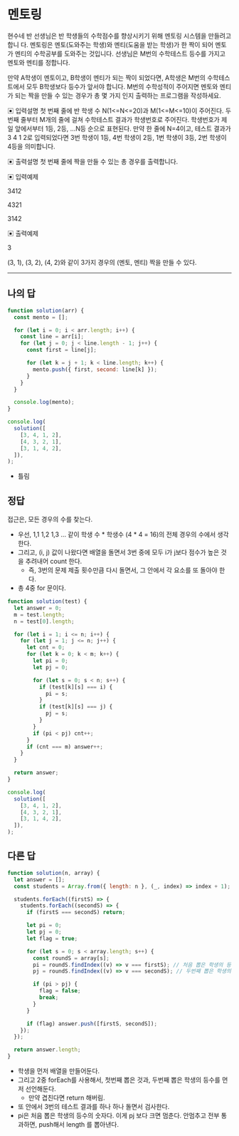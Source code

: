 # 멘토링

현수네 반 선생님은 반 학생들의 수학점수를 향상시키기 위해 멘토링 시스템을 만들려고 합니 다. 멘토링은 멘토(도와주는 학생)와 멘티(도움을 받는 학생)가 한 짝이 되어 멘토가 멘티의 수학공부를 도와주는 것입니다. 선생님은 M번의 수학테스트 등수를 가지고 멘토와 멘티를 정합니다.

만약 A학생이 멘토이고, B학생이 멘티가 되는 짝이 되었다면, A학생은 M번의 수학테스트에서 모두 B학생보다 등수가 앞서야 합니다.
 M번의 수학성적이 주어지면 멘토와 멘티가 되는 짝을 만들 수 있는 경우가 총 몇 가지 인지 출력하는 프로그램을 작성하세요.

▣ 입력설명
 첫 번째 줄에 반 학생 수 N(1<=N<=20)과 M(1<=M<=10)이 주어진다.
 두 번째 줄부터 M개의 줄에 걸쳐 수학테스트 결과가 학생번호로 주어진다. 학생번호가 제일 앞에서부터 1등, 2등, ...N등 순으로 표현된다.
 만약 한 줄에 N=4이고, 테스트 결과가 3 4 1 2로 입력되었다면 3번 학생이 1등, 4번 학생이 2등, 1번 학생이 3등, 2번 학생이 4등을 의미합니다.

▣ 출력설명
 첫 번째 줄에 짝을 만들 수 있는 총 경우를 출력합니다.

▣ 입력예제

3412

4321

3142

▣ 출력예제

3

(3, 1), (3, 2), (4, 2)와 같이 3가지 경우의 (멘토, 멘티) 짝을 만들 수 있다.

---

## 나의 답

```js
function solution(arr) {
  const mento = [];

  for (let i = 0; i < arr.length; i++) {
    const line = arr[i];
    for (let j = 0; j < line.length - 1; j++) {
      const first = line[j];

      for (let k = j + 1; k < line.length; k++) {
        mento.push({ first, second: line[k] });
      }
    }
  }

  console.log(mento);
}

console.log(
  solution([
    [3, 4, 1, 2],
    [4, 3, 2, 1],
    [3, 1, 4, 2],
  ]),
);
```

- 틀림

## 정답

접근은, 모든 경우의 수를 찾는다.

- 우선, 1,1 1,2 1,3 ... 같이 학생 수 * 학생수 (4 * 4 = 16)의 전체 경우의 수에서 생각한다.
- 그리고, (i, j) 값이 나왔다면 배열을 돌면서 3번 중에 모두 i가 j보다 점수가 높은 것을 추려내어 count 한다.
  - 즉, 3번의 문제 제출 횟수만큼 다시 돌면서, 그 안에서 각 요소를 또 돌아야 한다.
- 총 4중 for 문이다.

```js
function solution(test) {
  let answer = 0;
  m = test.length;
  n = test[0].length;

  for (let i = 1; i <= n; i++) {
    for (let j = 1; j <= n; j++) {
      let cnt = 0;
      for (let k = 0; k < m; k++) {
        let pi = 0;
        let pj = 0;

        for (let s = 0; s < n; s++) {
          if (test[k][s] === i) {
            pi = s;
          }
          if (test[k][s] === j) {
            pj = s;
          }
        }
        if (pi < pj) cnt++;
      }
      if (cnt === m) answer++;
    }
  }

  return answer;
}

console.log(
  solution([
    [3, 4, 1, 2],
    [4, 3, 2, 1],
    [3, 1, 4, 2],
  ]),
);
```

## 다른 답

```js
function solution(n, array) {
  let answer = [];
  const students = Array.from({ length: n }, (_, index) => index + 1);

  students.forEach((firstS) => {
    students.forEach((secondS) => {
      if (firstS === secondS) return;

      let pi = 0;
      let pj = 0;
      let flag = true;

      for (let s = 0; s < array.length; s++) {
        const roundS = array[s];
        pi = roundS.findIndex((v) => v === firstS); // 처음 뽑은 학생의 등수
        pj = roundS.findIndex((v) => v === secondS); // 두번째 뽑은 학생의 등수

        if (pi > pj) {
          flag = false;
          break;
        }
      }

      if (flag) answer.push([firstS, secondS]);
    });
  });

  return answer.length;
}
```

- 학생을 먼저 배열을 만들어둔다.
- 그리고 2중 forEach를 사용해서, 첫번째 뽑은 것과, 두번째 뽑은 학생의 등수를 먼저 선언해둔다.
  - 만약 겹친다면 return 해버림.
- 또 안에서 3번의 테스트 결과를 하나 하나 돌면서 검사한다.
- pi은 처음 뽑은 학생의 등수의 숫자다. 이게 pj 보다 크면 멈춘다. 안멈추고 전부 통과하면, push해서 length 를 뽑아낸다.
